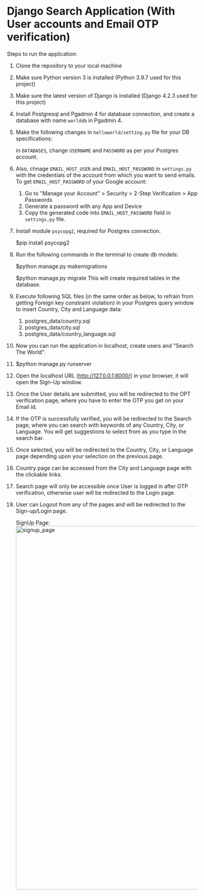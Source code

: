 # Django Search Application (With User accounts and Email OTP verification)

Steps to run the application:
1. Clone the repository to your local machine
2. Make sure Python version 3 is installed (Python 3.9.7 used for this project)
3. Make sure the latest version of Django is installed (Django 4.2.3 used for this project)
4. Install Postgresql and Pgadmin 4 for database connection, and create a database with name `worlddb` in Pgadmin 4.
5. Make the following changes in `helloworld/setting.py` file for your DB specifications:

   in `DATABASES`, change `USERNAME` and `PASSWORD` as per your Postgres account.
7. Also, chnage `EMAIL_HOST_USER` and `EMAIL_HOST_PASSWORD` in `settings.py` with the credentials of the account from which you want to send emails.
     To get `EMAIL_HOST_PASSWORD` of your Google account:
     1.  Go to "Manage your Account" > Security > 2-Step Verification > App Passwords
     2.  Generate a password with any App and Device
     3.  Copy the generated code into `EMAIL_HOST_PASSWORD` field in `settings.py` file.
8. Install module `psycopg2`, required for Postgres connection.

     $pip install psycopg2
   
8. Run the following commands in the terminal to create db models:

     $python manage.py makemigrations

     $python manage.py migrate
   This will create required tables in the database.
10. Execute following SQL files (in the same order as below, to refrain from getting Foreign key constraint violation) in your Postgres query window to insert Country, City and Language data:
     1. postgres_data/country.sql
     2. postgres_data/city.sql
     3. postgres_data/country_language.sql
        
11. Now you can run the application in localhost, create users and "Search The World".
12. $python manage.py runserver
13. Open the localhost URL (http://127.0.0.1:8000/) in your browser, it will open the Sign-Up window.
14. Once the User details are submitted, you will be redirected to the OPT verification page, where you have to enter the OTP you get on your Email id.
15. If the OTP is successfully verified, you will be redirected to the Search page, where you can search with keywords of any Country, City, or Language. You will get suggestions to select from as you type in the search bar.
16. Once selected, you will be redirected to the Country, City, or Language page depending upon your selection on the previous page.
17. Country page can be accessed from the City and Language page with the clickable links.
18. Search page will only be accessible once User is logged in after OTP verification, otherwise user will be redirected to the Login page.
19. User can Logout from any of the pages and will be redirected to the Sign-up/Login page.

    SignUp Page:
    <img width="957" alt="signup_page" src="https://github.com/sahilunagar/django_search_app/assets/36361441/e3babcc6-6966-4c17-a9d7-a2df1ba2ce22">

